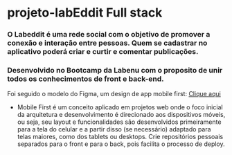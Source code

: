 # projeto-labEddit Full stack
### O Labeddit é uma rede social com o objetivo de promover a conexão e interação entre pessoas. Quem se cadastrar no aplicativo poderá criar e curtir e comentar publicações.

### Desenvolvido no Bootcamp da Labenu com o proposito de unir todos os conhecimentos de front e back-end.

Foi seguido o modelo do Figma, um design de app mobile first: [Clique aqui](https://www.figma.com/file/n5xdtQVW0bvFBS0tumN0Sp/Projeto-Integrador-Labeddit-(Copy)?node-id=9-1014&t=mhOyGnUrUdlD00NF-0)

* Mobile First é um conceito aplicado em projetos web onde o foco inicial da arquitetura e desenvolvimento é direcionado aos dispositivos móveis, ou seja, seu layout e funcionalidades são desenvolvidos primeiramente para a tela do celular e a partir disso (se necessário) adaptado para telas maiores, como dos tablets ou desktops.
Crie repositórios pessoais separados para o front e para o back, pois facilita o processo de deploy.

